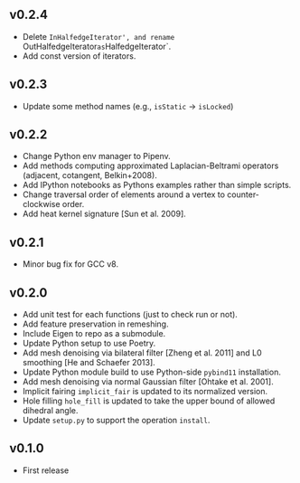 v0.2.4
---
* Delete `InHalfedgeIterator', and rename `OutHalfedgeIterator` as `HalfedgeIterator`.
* Add const version of iterators.

v0.2.3
---
* Update some method names (e.g., `isStatic` -> `isLocked`)

v0.2.2
---
* Change Python env manager to Pipenv.
* Add methods computing approximated Laplacian-Beltrami operators (adjacent, cotangent, Belkin+2008).
* Add IPython notebooks as Pythons examples rather than simple scripts.
* Change traversal order of elements around a vertex to counter-clockwise order.
* Add heat kernel signature [Sun et al. 2009].

v0.2.1
---
*  Minor bug fix for GCC v8.

v0.2.0
---
*   Add unit test for each functions (just to check run or not).
*   Add feature preservation in remeshing.
*   Include Eigen to repo as a submodule.
*   Update Python setup to use Poetry.
*   Add mesh denoising via bilateral filter [Zheng et al. 2011] and L0 smoothing [He and Schaefer 2013].
*   Update Python module build to use Python-side `pybind11` installation.
*   Add mesh denoising via normal Gaussian filter [Ohtake et al. 2001].
*   Implicit fairing `implicit_fair` is updated to its normalized version.
*   Hole filling `hole_fill` is updated to take the upper bound of allowed dihedral angle.
*   Update `setup.py` to support the operation `install`.

v0.1.0
---
* First release

